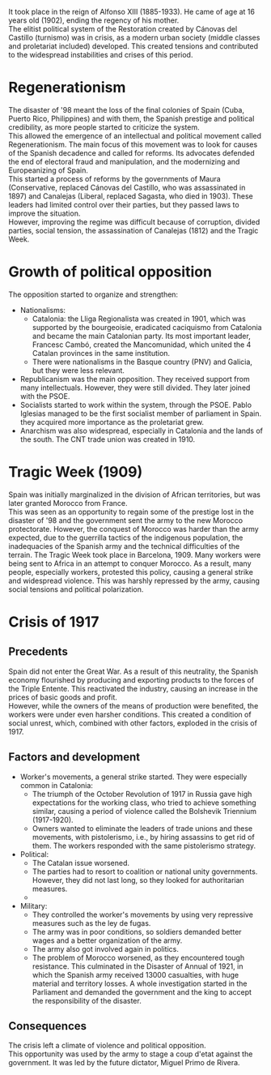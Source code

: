 It took place in the reign of Alfonso XIII (1885-1933). He came of age at 16 years old (1902), ending the regency of his mother.  
The elitist political system of the Restoration created by Cánovas del Castillo (turnismo) was in crisis, as a modern urban society (middle classes and proletariat included) developed. This created tensions and contributed to the widespread instabilities and crises of this period.

# Regenerationism
The disaster of '98 meant the loss of the final colonies of Spain (Cuba, Puerto Rico, Philippines) and with them, the Spanish prestige and political credibility, as more people started to criticize the system.  
This allowed the emergence of an intellectual and political movement called Regenerationism. The main focus of this movement was to look for causes of the Spanish decadence and called for reforms. Its advocates defended the end of electoral fraud and manipulation, and the modernizing and Europeanizing of Spain.  
This started a process of reforms by the governments of Maura (Conservative, replaced Cánovas del Castillo, who was assassinated in 1897) and Canalejas (Liberal, replaced Sagasta, who died in 1903). These leaders had limited control over their parties, but they passed laws to improve the situation.  
However, improving the regime was difficult because of corruption, divided parties, social tension, the assassination of Canalejas (1812) and the Tragic Week.

# Growth of political opposition 
The opposition started to organize and strengthen:
- Nationalisms: 
    - Catalonia: the Lliga Regionalista was created in 1901, which was supported by the bourgeoisie, eradicated caciquismo from Catalonia and became the main Catalonian party. Its most important leader, Francesc Cambó, created the Mancomunidad, which united the 4 Catalan provinces in the same institution.
    - There were nationalisms in the Basque country (PNV) and Galicia, but they were less relevant.
- Republicanism was the main opposition. They received support from many intellectuals. However, they were still divided. They later joined with the PSOE.
- Socialists started to work within the system, through the PSOE. Pablo Iglesias managed to be the first socialist member of parliament in Spain. they acquired more importance as the proletariat grew.
- Anarchism was also widespread, especially in Catalonia and the lands of the south. The CNT trade union was created in 1910. 

<!-- Este apartado no viene en los apuntes y puede no ser necesario -->
# Tragic Week (1909)
Spain was initially marginalized in the division of African territories, but was later granted Morocco from France.  
This was seen as an opportunity to regain some of the prestige lost in the disaster of '98 and the government sent the army to the new Morocco protectorate. However, the conquest of Morocco was harder than the army expected, due to the guerrilla tactics of the indigenous population, the inadequacies of the Spanish army and the technical difficulties of the terrain.
The Tragic Week took place in Barcelona, 1909. Many workers were being sent to Africa in an attempt to conquer Morocco. As a result, many people, especially workers, protested this policy, causing a general strike and widespread violence. This was harshly repressed by the army, causing social tensions and political polarization.  

# Crisis of 1917

## Precedents
Spain did not enter the Great War. As a result of this neutrality, the Spanish economy flourished by producing and exporting products to the forces of the Triple Entente. This reactivated the industry, causing an increase in the prices of basic goods and profit.  
However, while the owners of the means of production were benefited, the workers were under even harsher conditions. This created a condition of social unrest, which, combined with other factors, exploded in the crisis of 1917.

## Factors and development
- Worker's movements, a general strike started. They were especially common in Catalonia: 
    - The triumph of the October Revolution of 1917 in Russia gave high expectations for the working class, who tried to achieve something similar, causing a period of violence called the Bolshevik Triennium (1917-1920).
    - Owners wanted to eliminate the leaders of trade unions and these movements, with pistolerismo, i.e., by hiring assassins to get rid of them. The workers responded with the same pistolerismo strategy.
- Political:
    - The Catalan issue worsened.
    - The parties had to resort to coalition or national unity governments. However, they did not last long, so they looked for authoritarian measures.
    - 
- Military:
    - They controlled the worker's movements by using very repressive measures such as the ley de fugas.
    - The army was in poor conditions, so soldiers demanded better wages and a better organization of the army.
    - The army also got involved again in politics.
    - The problem of Morocco worsened, as they encountered tough resistance. This culminated in the Disaster of Annual of 1921, in which the Spanish army received 13000 casualties, with huge material and territory losses. A whole investigation started in the Parliament and demanded the government and the king to accept the responsibility of the disaster.

## Consequences
The crisis left a climate of violence and political opposition.  
This opportunity was used by the army to stage a coup d'etat against the government. It was led by the future dictator, Miguel Primo de Rivera.